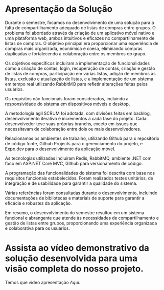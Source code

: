 # Apresentação da Solução

Durante o semestre, focamos no desenvolvimento de uma solução para a falta de compartilhamento adequado de listas de compras entre grupos. O problema foi abordado através da criação de um aplicativo móvel nativo e uma plataforma web, ambos intuitivos e eficazes no compartilhamento de listas de compras. O objetivo principal era proporcionar uma experiência de compras mais organizada, econômica e coesa, eliminando compras duplicadas e fortalecendo a colaboração entre os membros do grupo.

Os objetivos específicos incluíram a implementação de funcionalidades como a criação de contas, login, recuperação de contas, criação e gestão de listas de compras, participação em várias listas, adição de membros às listas, exclusão e atualização de listas, e a implementação de um sistema em tempo real utilizando RabbitMQ para refletir alterações feitas pelos usuários.

Os requisitos não funcionais foram considerados, incluindo a responsividade do sistema em dispositivos móveis e desktop.

A metodologia ágil SCRUM foi adotada, com divisões feitas em backlog, desenvolvimento iterativo e incrementos a cada fase do projeto. Cada desenvolvedor teve suas próprias branchs, exceto em issues que necessitavam de colaboração entre dois ou mais desenvolvedores.

Relacionamos os ambientes de trabalho, utilizando Github para o repositório de código fonte, Github Projects para o gerenciamento do projeto, e Expo.dev para o desenvolvimento da aplicação móvel.

As tecnologias utilizadas incluíram Redis, RabbitMQ, ambiente .NET com foco em ASP.NET Core MVC, Github para versionamento de código.

A programação das funcionalidades do sistema foi descrita com base nos requisitos funcionais estabelecidos. Foram realizados testes unitários, de integração e de usabilidade para garantir a qualidade do sistema.

Várias referências foram consultadas durante o desenvolvimento, incluindo documentações de bibliotecas e materiais de suporte para garantir a eficácia e robustez da aplicação.

Em resumo, o desenvolvimento do semestre resultou em um sistema funcional e abrangente que atende às necessidades de compartilhamento e gestão de listas entre grupos, proporcionando uma experiência organizada e colaborativa para os usuários.

# Assista ao vídeo demonstrativo da solução desenvolvida para uma visão completa do nosso projeto.

Temos que video apresentação *Aqui*.